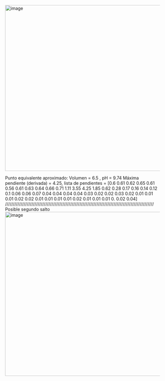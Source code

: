 
<img width="630" height="540" alt="image" src="https://github.com/user-attachments/assets/bb4cef75-e52b-4f1e-a9e2-c0930f5e6efb" />


Punto equivalente aproximado: Volumen = 6.5 , pH = 9.74
Máxima pendiente (derivada) = 4.25, lista de pendientes = [0.6  0.61 0.62 0.65 0.61 0.56 0.61 0.63 0.64 0.66 0.71 1.11 3.55 4.25
 1.85 0.62 0.28 0.17 0.16 0.14 0.12 0.1  0.06 0.06 0.07 0.04 0.04 0.04
 0.04 0.03 0.02 0.02 0.03 0.02 0.01 0.01 0.01 0.02 0.02 0.01 0.01 0.01
 0.01 0.02 0.01 0.01 0.01 0.   0.02 0.04]
////////////////////////////////////////////////////////////////////////////////////////////////
Posible segundo salto
<img width="624" height="534" alt="image" src="https://github.com/user-attachments/assets/e0207fe6-be82-40fa-ad90-bbedb3f37b39" />
